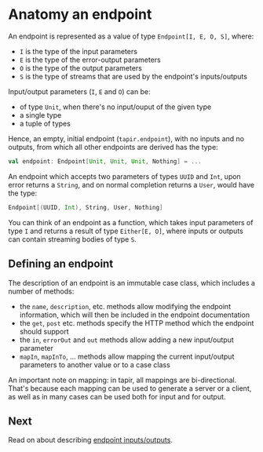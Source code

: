 # Anatomy an endpoint

An endpoint is represented as a value of type `Endpoint[I, E, O, S]`, where:

* `I` is the type of the input parameters
* `E` is the type of the error-output parameters
* `O` is the type of the output parameters
* `S` is the type of streams that are used by the endpoint's inputs/outputs

Input/output parameters (`I`, `E` and `O`) can be:

* of type `Unit`, when there's no input/ouput of the given type
* a single type
* a tuple of types

Hence, an empty, initial endpoint (`tapir.endpoint`), with no inputs and no outputs, from which all other endpoints are 
derived has the type:

```scala
val endpoint: Endpoint[Unit, Unit, Unit, Nothing] = ...
```

An endpoint which accepts two parameters of types `UUID` and `Int`, upon error returns a `String`, and on normal 
completion returns a `User`, would have the type:
 
```scala
Endpoint[(UUID, Int), String, User, Nothing]
```

You can think of an endpoint as a function, which takes input parameters of type `I` and returns a result of type 
`Either[E, O]`, where inputs or outputs can contain streaming bodies of type `S`.

## Defining an endpoint

The description of an endpoint is an immutable case class, which includes a number of methods:

* the `name`, `description`, etc. methods allow modifying the endpoint information, which will then be included in the 
  endpoint documentation
* the `get`, `post` etc. methods specify the HTTP method which the endpoint should support
* the `in`, `errorOut` and `out` methods allow adding a new input/output parameter
* `mapIn`, `mapInTo`, ... methods allow mapping the current input/output parameters to another value or to a case class

An important note on mapping: in tapir, all mappings are bi-directional. That's because each mapping can be used to 
generate a server or a client, as well as in many cases can be used both for input and for output.

## Next

Read on about describing [endpoint inputs/outputs](ios.md).
